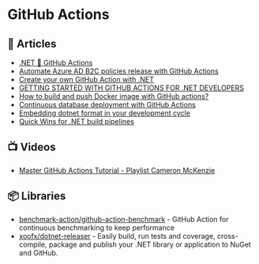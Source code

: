 # GitHub Actions

## 📝 Articles
- [.NET 💜 GitHub Actions](https://devblogs.microsoft.com/dotnet/dotnet-loves-github-actions/)
- [Automate Azure AD B2C policies release with GitHub Actions](https://daniel-krzyczkowski.github.io/Automate-Azure-AD-B2C-policies-release-with-GitHub-Actions/)
- [Create your own GitHub Action with .NET](https://pumpingco.de/blog/create-your-own-github-action-with-dotnet/)
- [GETTING STARTED WITH GITHUB ACTIONS FOR .NET DEVELOPERS](https://www.stevejgordon.co.uk/getting-started-with-github-actions-for-dotnet-developers)
- [How to build and push Docker image with GitHub actions?](https://event-driven.io/en/how_to_buid_and_push_docker_image_with_github_actions/)
- [Continuous database deployment with GitHub Actions](https://dotnetthoughts.net/continuous-database-deployment-with-github-actions/)
- [Embedding dotnet format in your development cycle](https://gsferreira.com/archive/2022/embedding-dotnet-format-in-your-development-cycle/)
- [Quick Wins for .NET build pipelines](https://gsferreira.com/archive/2022/quick-wins-for-dotnet-build-pipelines/)
## 📺 Videos
- [Master GitHub Actions Tutorial - Playlist Cameron McKenzie](https://www.youtube.com/playlist?list=PL_RrEj88onS-um2xFy01sY46ik_2yt_EQ)

## 📦 Libraries
- [benchmark-action/github-action-benchmark](https://github.com/benchmark-action/github-action-benchmark) - GitHub Action for continuous benchmarking to keep performance
- [xoofx/dotnet-releaser](https://github.com/xoofx/dotnet-releaser) - Easily build, run tests and coverage, cross-compile, package and publish your .NET library or application to NuGet and GitHub.